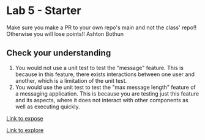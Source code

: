 # Lab 5 - Starter
Make sure you make a PR to your own repo's main and not the class' repo!! Otherwise you will lose points!!
Ashton Bothun

## Check your understanding

1. You would not use a unit test to test the "message" feature. This is because in this feature, there exists interactions between one user and another, which is a limitation of the unit test. 
2. You would use the unit test to test the "max message length" feature of a messaging application. This is because you are testing just this feature and its aspects, where it does not interact with other components as well as executing quickly.

[Link to expose](https://abothunn.github.io/Lab5_Starter/expose.html)

[Link to explore](https://abothunn.github.io/Lab5_Starter/explore.html)

